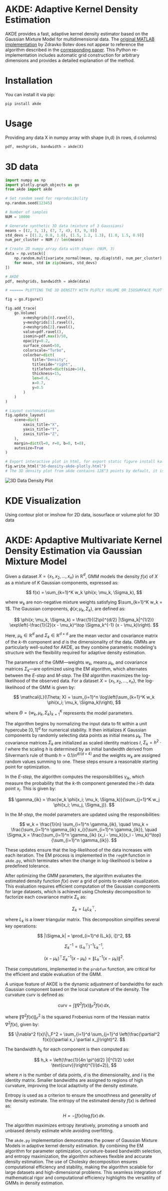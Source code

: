 ﻿# AKDE: Adaptive Kernel Density Estimation

AKDE provides a fast, adaptive kernel density estimator based on the Gaussian Mixture Model for multidimensional data. The [original MATLAB implementation][matlab] by Zdravko Botev does not appear to reference the algorithm described in the [corresponding paper][paper]. This Python re-implementation includes automatic grid construction for arbitrary dimensions and provides a detailed explanation of the method.

# Installation

You can install it via pip:  
```
pip install akde
```
# Usage
Providing any data X in numpy array with shape (n,d) (n rows, d columns)

```python
pdf, meshgrids, bandwidth = akde(X)
```
# 3D data

```python
import numpy as np
import plotly.graph_objects as go
from akde import akde

# Set random seed for reproducibility
np.random.seed(12345)

# Number of samples
NUM = 10000

# Generate synthetic 3D data (mixture of 3 Gaussians)
means = [(2, 3, 1), (7, 7, 4), (3, 9, 8)]
std_devs = [(1.2, 0.8, 1.0), (1.5, 1.2, 1.3), (1.0, 1.5, 0.9)]
num_per_cluster = NUM // len(means)

# Create 2D numpy array data with shape: (NUM, 3)
data = np.vstack([
    np.random.multivariate_normal(mean, np.diag(std), num_per_cluster)
    for mean, std in zip(means, std_devs)
])  

# AKDE 
pdf, meshgrids, bandwidth = akde(data) 

# ====== PLOTTING THE 3D DENSITY WITH PLOTLY VOLUME OR ISOSURFACE PLOT ======== #

fig = go.Figure()

fig.add_trace(
    go.Volume(
        x=meshgrids[0].ravel(),
        y=meshgrids[1].ravel(),
        z=meshgrids[2].ravel(),
        value=pdf.ravel(),
        isomin=pdf.max()/50,
        opacity=0.2,
        surface_count=50,
        colorscale="Turbo",
        colorbar=dict(
            title="Density",
            titleside="right",
            titlefont=dict(size=14),
            thickness=15,
            len=0.6,  
            x=0.7,  
            y=0.5
        )
    )
)

# Layout customization
fig.update_layout(
    scene=dict(
        xaxis_title="X",
        yaxis_title="Y",
        zaxis_title="Z",
    ),
    margin=dict(l=0, r=0, b=0, t=0),
    autosize=True
)

# Export interactive plot in html, for export static figure install kaleido: pip install kaleido
fig.write_html("3d-density-akde-plotly.html")
# The 3D density plot from akde contains 128^3 points by default, it is not recommended to show Plotly interactive plot in ipynb
```

![3D Data Density Plot](https://raw.githubusercontent.com/trungnth/akde/refs/heads/main/media/3d-density.png)

# KDE Visualization
Using contour plot or imshow for 2D data, isosurface or volume plot for 3D data


[matlab]: https://www.mathworks.com/matlabcentral/fileexchange/58312-kernel-density-estimator-for-high-dimensions
[paper]: https://dx.doi.org/10.1214/10-AOS799

# AKDE: Apdaptive Multivariate Kernel Density Estimation via Gaussian Mixture Model

Given a dataset $X = \{x_1, x_2, \dots, x_n\}$ in $\mathbb{R}^d$, GMM models the density $f(x)$ of $X$ as a mixture of $K$ Gaussian components, expressed as:

$$
f(x) = \sum_{k=1}^K w_k \phi(x; \mu_k, \Sigma_k),
$$

where $w_k$ are non-negative mixture weights satisfying $\sum_{k=1}^K w_k = 1$. The Gaussian components, $\phi(x; \mu_k, \Sigma_k)$, are defined as:

$$
\phi(x; \mu_k, \Sigma_k) = \frac{1}{(2\pi)^{d/2} |\Sigma_k|^{1/2}} \exp\left(-\frac{1}{2}(x - \mu_k)^\top \Sigma_k^{-1} (x - \mu_k)\right).
$$

Here, $\mu_k \in \mathbb{R}^d$ and $\Sigma_k \in \mathbb{R}^{d \times d}$ are the mean vector and covariance matrix of the $k$-th component and $d$ is the dimensionality of the data. GMMs are particularly well-suited for AKDE, as they combine parametric modeling's structure with the flexibility required for adaptive density estimation.

The parameters of the GMM—weights $w_k$, means $\mu_k$, and covariance matrices $\Sigma_k$—are optimized using the EM algorithm, which alternates between the *E-step* and *M-step*. The EM algorithm maximizes the log-likelihood of the observed data. For a dataset $X = \{x_1, x_2, \dots, x_n\}$, the log-likelihood of the GMM is given by:

$$
\mathcal{L}(\Theta; X) = \sum_{i=1}^n \log\left(\sum_{k=1}^K w_k \phi(x_i; \mu_k, \Sigma_k)\right),
$$

where $\Theta = \{w_k, \mu_k, \Sigma_k\}_{k=1}^K$ represents the model parameters.

The algorithm begins by normalizing the input data to fit within a unit hypercube $[0, 1]^d$ for numerical stability. It then initializes $K$ Gaussian components by randomly selecting data points as initial means $\mu_k$. The covariance matrices $\Sigma_k$ are initialized as scaled identity matrices $I$, $\Sigma_k=h^2 \cdot I$ where the scaling $h$ is determined by an initial bandwidth derived from Silverman’s rule of thumb  $h = 0.1 / n^{d / (d + 4)}$ and the weights $w_k$ are assigned random values summing to one. These steps ensure a reasonable starting point for optimization.

In the *E-step*, the algorithm computes the responsibilities $\gamma_{ik}$, which measure the probability that the $k$-th component generated the $i$-th data point $x_i$. This is given by:

$$
\gamma_{ik} = \frac{w_k \phi(x_i; \mu_k, \Sigma_k)}{\sum_{j=1}^K w_j \phi(x_i; \mu_j, \Sigma_j)}.
$$

In the *M-step*, the model parameters are updated using the responsibilities:

$$
w_k = \frac{1}{n} \sum_{i=1}^n \gamma_{ik}, \quad
\mu_k = \frac{\sum_{i=1}^n \gamma_{ik} x_i}{\sum_{i=1}^n \gamma_{ik}}, \quad
\Sigma_k = \frac{\sum_{i=1}^n \gamma_{ik} (x_i - \mu_k)(x_i - \mu_k)^\top}{\sum_{i=1}^n \gamma_{ik}}.
$$

These updates ensure that the log-likelihood of the data increases with each iteration. The EM process is implemented in the `regEM` function in `akde.py`, which terminates when the change in log-likelihood is below a predefined tolerance.

After optimizing the GMM parameters, the algorithm evaluates the estimated density function $f(x)$ over a grid of points to enable visualization. This evaluation requires efficient computation of the Gaussian components for large datasets, which is achieved using Cholesky decomposition to factorize each covariance matrix $\Sigma_k$ as:

$$
\Sigma_k = L_k L_k^\top,
$$

where $L_k$ is a lower triangular matrix. This decomposition simplifies several key operations:

$$
|\Sigma_k| = \prod_{i=1}^d (L_k[i, i])^2,
$$

$$
\Sigma_k^{-1} = (L_k^\top)^{-1} L_k^{-1},
$$

$$
(x - \mu_k)^\top \Sigma_k^{-1} (x - \mu_k) = \|L_k^{-1} (x - \mu_k)\|^2.
$$

These computations, implemented in the `probfun` function, are critical for the efficient and stable evaluation of the GMM.

A unique feature of AKDE is the dynamic adjustment of bandwidths for each Gaussian component based on the local curvature of the density. The curvature $\text{curv}$ is defined as:

$$
\text{curv} = \int \|\nabla^2 f(x)\|_F^2 f(x) \, dx,
$$

where $\|\nabla^2 f(x)\|_F^2$ is the squared Frobenius norm of the Hessian matrix $\nabla^2 f(x)$, given by:

$$
\|\nabla^2 f(x)\|\_F^2 = \sum_{i=1}^d \sum_{j=1}^d \left(\frac{\partial^2 f(x)}{\partial x_i \partial x_j}\right)^2.
$$

The bandwidth $h_k$ for each component is then computed as:

$$
h_k = \left(\frac{1}{4n \pi^{d/2} |I|^{1/2} \cdot \text{curv}}\right)^{1/(d+2)},
$$

where $n$ is the number of data points, $d$ is the dimensionality, and $I$ is the identity matrix. Smaller bandwidths are assigned to regions of high curvature, improving the local adaptivity of the density estimate.

Entropy is used as a criterion to ensure the smoothness and generality of the density estimate. The entropy of the estimated density $f(x)$ is defined as:

$$
H = -\int f(x) \log f(x) \, dx.
$$

The algorithm maximizes entropy iteratively, promoting a smooth and unbiased density estimate while avoiding overfitting.

The `akde.py` implementation demonstrates the power of Gaussian Mixture Models in adaptive kernel density estimation. By combining the EM algorithm for parameter optimization, curvature-based bandwidth selection, and entropy maximization, the algorithm achieves flexible and accurate density estimation. The use of Cholesky decomposition ensures computational efficiency and stability, making the algorithm scalable for large datasets and high-dimensional problems. This seamless integration of mathematical rigor and computational efficiency highlights the versatility of GMMs in density estimation.

